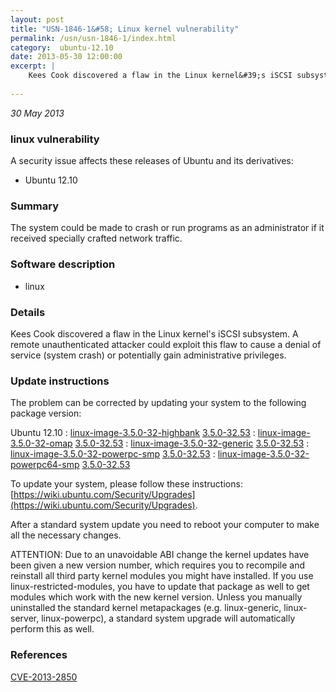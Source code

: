 ```yaml
---
layout: post
title: "USN-1846-1&#58; Linux kernel vulnerability"
permalink: /usn/usn-1846-1/index.html
category:  ubuntu-12.10
date: 2013-05-30 12:00:00
excerpt: |
    Kees Cook discovered a flaw in the Linux kernel&#39;s iSCSI subsystem. A remote unauthenticated attacker could exploit this flaw to cause a denial of service (system crash) or potentially gain administrative privileges. 
    
--- 
```

 
 

*30 May 2013*

### linux vulnerability

A security issue affects these releases of Ubuntu and its derivatives:

* Ubuntu 12.10

### Summary

The system could be made to crash or run programs as an administrator if it received specially crafted network traffic.

### Software description

* linux 

### Details

Kees Cook discovered a flaw in the Linux kernel&#39;s iSCSI subsystem. A remote unauthenticated attacker could exploit this flaw to cause a denial of service (system crash) or potentially gain administrative privileges. 

### Update instructions

The problem can be corrected by updating your system to the following package version:

Ubuntu 12.10
 : [linux-image-3.5.0-32-highbank](https://launchpad.net/ubuntu/+source/linux) <span> [3.5.0-32.53](https://launchpad.net/ubuntu/+source/linux/3.5.0-32.53) </span> 
 : [linux-image-3.5.0-32-omap](https://launchpad.net/ubuntu/+source/linux) <span> [3.5.0-32.53](https://launchpad.net/ubuntu/+source/linux/3.5.0-32.53) </span> 
 : [linux-image-3.5.0-32-generic](https://launchpad.net/ubuntu/+source/linux) <span> [3.5.0-32.53](https://launchpad.net/ubuntu/+source/linux/3.5.0-32.53) </span> 
 : [linux-image-3.5.0-32-powerpc-smp](https://launchpad.net/ubuntu/+source/linux) <span> [3.5.0-32.53](https://launchpad.net/ubuntu/+source/linux/3.5.0-32.53) </span> 
 : [linux-image-3.5.0-32-powerpc64-smp](https://launchpad.net/ubuntu/+source/linux) <span> [3.5.0-32.53](https://launchpad.net/ubuntu/+source/linux/3.5.0-32.53) </span> 

To update your system, please follow these instructions: [https://wiki.ubuntu.com/Security/Upgrades](https://wiki.ubuntu.com/Security/Upgrades).

After a standard system update you need to reboot your computer to make all the necessary changes.

ATTENTION: Due to an unavoidable ABI change the kernel updates have been given a new version number, which requires you to recompile and reinstall all third party kernel modules you might have installed. If you use linux-restricted-modules, you have to update that package as well to get modules which work with the new kernel version. Unless you manually uninstalled the standard kernel metapackages (e.g. linux-generic, linux-server, linux-powerpc), a standard system upgrade will automatically perform this as well. 

### References

 
 [CVE-2013-2850](http://people.ubuntu.com/~ubuntu-security/cve/CVE-2013-2850)
 

